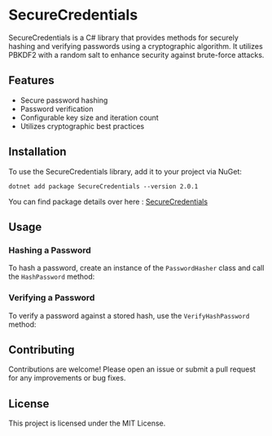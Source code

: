 ﻿# SecureCredentials

SecureCredentials is a C# library that provides methods for securely hashing and verifying passwords using a cryptographic algorithm. It utilizes PBKDF2 with a random salt to enhance security against brute-force attacks.

## Features

- Secure password hashing
- Password verification
- Configurable key size and iteration count
- Utilizes cryptographic best practices

## Installation

To use the SecureCredentials library, add it to your project via NuGet:
````
dotnet add package SecureCredentials --version 2.0.1
````
You can find package details over here : [SecureCredentials](https://www.nuget.org/packages/SecureCredentials)
## Usage

### Hashing a Password

To hash a password, create an instance of the `PasswordHasher` class and call the `HashPassword` method:
### Verifying a Password

To verify a password against a stored hash, use the `VerifyHashPassword` method:
## Contributing

Contributions are welcome! Please open an issue or submit a pull request for any improvements or bug fixes.

## License

This project is licensed under the MIT License.
